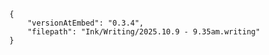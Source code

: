 
```handwritten-ink
{
	"versionAtEmbed": "0.3.4",
	"filepath": "Ink/Writing/2025.10.9 - 9.35am.writing"
}
```
